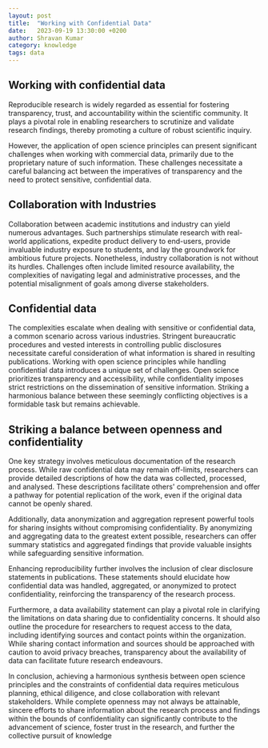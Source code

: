 ```yaml
---
layout: post
title:  "Working with Confidential Data"
date:   2023-09-19 13:30:00 +0200
author: Shravan Kumar
category: knowledge
tags: data
---
```


## Working with confidential data

Reproducible research is widely regarded as essential for fostering transparency, trust, and accountability within the scientific community. It plays a pivotal role in enabling researchers to scrutinize and validate research findings, thereby promoting a culture of robust scientific inquiry.

However, the application of open science principles can present significant challenges when working with commercial data, primarily due to the proprietary nature of such information. These challenges necessitate a careful balancing act between the imperatives of transparency and the need to protect sensitive, confidential data.

## Collaboration with Industries
Collaboration between academic institutions and industry can yield numerous advantages. Such partnerships stimulate research with real-world applications, expedite product delivery to end-users, provide invaluable industry exposure to students, and lay the groundwork for ambitious future projects. Nonetheless, industry collaboration is not without its hurdles. Challenges often include limited resource availability, the complexities of navigating legal and administrative processes, and the potential misalignment of goals among diverse stakeholders.

## Confidential data
The complexities escalate when dealing with sensitive or confidential data, a common scenario across various industries. Stringent bureaucratic procedures and vested interests in controlling public disclosures necessitate careful consideration of what information is shared in resulting publications. Working with open science principles while handling confidential data introduces a unique set of challenges. Open science prioritizes transparency and accessibility, while confidentiality imposes strict restrictions on the dissemination of sensitive information. Striking a harmonious balance between these seemingly conflicting objectives is a formidable task but remains achievable.

## Striking a balance between openness and confidentiality
One key strategy involves meticulous documentation of the research process. While raw confidential data may remain off-limits, researchers can provide detailed descriptions of how the data was collected, processed, and analysed. These descriptions facilitate others' comprehension and offer a pathway for potential replication of the work, even if the original data cannot be openly shared.

Additionally, data anonymization and aggregation represent powerful tools for sharing insights without compromising confidentiality. By anonymizing and aggregating data to the greatest extent possible, researchers can offer summary statistics and aggregated findings that provide valuable insights while safeguarding sensitive information.

Enhancing reproducibility further involves the inclusion of clear disclosure statements in publications. These statements should elucidate how confidential data was handled, aggregated, or anonymized to protect confidentiality, reinforcing the transparency of the research process.

Furthermore, a data availability statement can play a pivotal role in clarifying the limitations on data sharing due to confidentiality concerns. It should also outline the procedure for researchers to request access to the data, including identifying sources and contact points within the organization. While sharing contact information and sources should be approached with caution to avoid privacy breaches, transparency about the availability of data can facilitate future research endeavours.

In conclusion, achieving a harmonious synthesis between open science principles and the constraints of confidential data requires meticulous planning, ethical diligence, and close collaboration with relevant stakeholders. While complete openness may not always be attainable, sincere efforts to share information about the research process and findings within the bounds of confidentiality can significantly contribute to the advancement of science, foster trust in the research, and further the collective pursuit of knowledge
